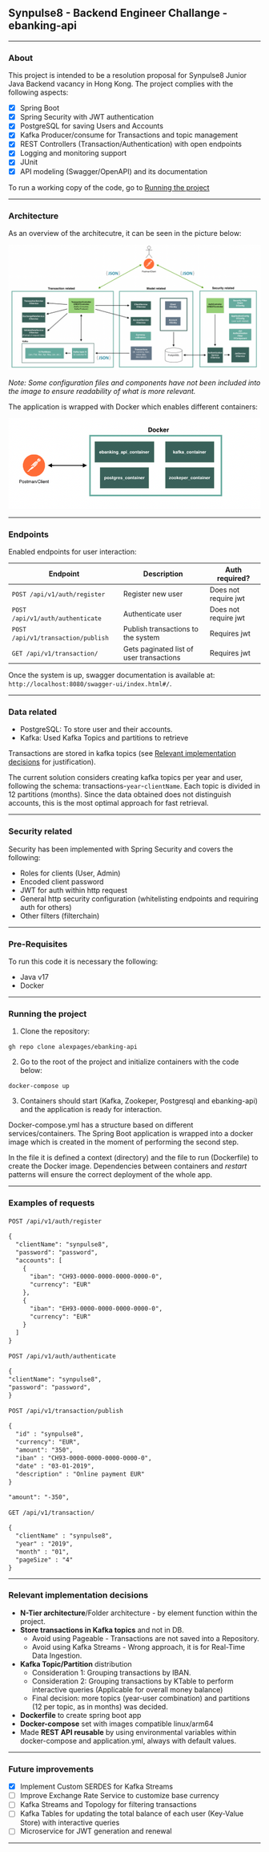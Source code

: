 Synpulse8 - Backend Engineer Challange - ebanking-api
-
***
### About
This project is intended to be a resolution proposal for Synpulse8 Junior Java Backend vacancy in Hong Kong. The project complies with the following aspects:
- [x] Spring Boot
- [x] Spring Security with JWT authentication
- [x] PostgreSQL for saving Users and Accounts
- [x] Kafka Producer/consume for Transactions and topic management
- [x] REST Controllers (Transaction/Authentication) with open endpoints
- [x] Logging and monitoring support
- [x] JUnit
- [x] API modeling (Swagger/OpenAPI) and its documentation

To run a working copy of the code, go to [Running the project](#running-the-project)
***
### Architecture
As an overview of the architecutre, it can be seen in the picture below:

![img.png](src/main/resources/architecture.png)

_Note: Some configuration files and components have not been included into the image to ensure readability of what is more relevant._

The application is wrapped with Docker which enables different containers:

![img.png](src/main/resources/docker.png)

***
### Endpoints
Enabled endpoints for user interaction:

| Endpoint                          | Description                              | Auth required?       |
|-----------------------------------|------------------------------------------|----------------------|
| `POST /api/v1/auth/register`      | Register new user                        | Does not require jwt |
| `POST /api/v1/auth/authenticate`  | Authenticate user                        | Does not require jwt |
| `POST /api/v1/transaction/publish`| Publish transactions to the system       | Requires jwt         |
| `GET /api/v1/transaction/`        | Gets paginated list of user transactions | Requires jwt         |

Once the system is up, swagger documentation is available at: `http://localhost:8080/swagger-ui/index.html#/`.

***
### Data related
- PostgreSQL: To store user and their accounts.
- Kafka: Used Kafka Topics and partitions to retrieve

Transactions are stored in kafka topics (see [Relevant implementation decisions](#Relevant-implementation-decisions) for justification).

The current solution considers creating kafka topics per year and user, following the schema: transactions-`year`-`clientName`. Each topic is divided in 12 partitions (months).
Since the data obtained does not distinguish accounts, this is the most optimal approach for fast retrieval.
***
### Security related
Security has been implemented with Spring Security and covers the following:
- Roles for clients (User, Admin)
- Encoded client password
- JWT for auth within http request
- General http security configuration (whitelisting endpoints and requiring auth for others)
- Other filters (filterchain)
***
### Pre-Requisites
To run this code it is necessary the following:
- Java v17
- Docker
***
### Running the project
1. Clone the repository:
```shell
gh repo clone alexpages/ebanking-api
```
2. Go to the root of the project and initialize containers with the code below:
```shell
docker-compose up
```
3. Containers should start (Kafka, Zookeper, Postgresql and ebanking-api) and the application is ready for interaction.


Docker-compose.yml has a structure based on different services/containers. 
The Spring Boot application is wrapped into a docker image which is created in the moment of performing the second step. 

In the file it is defined a context (directory) and the file to run (Dockerfile) to create the Docker image.
Dependencies between containers and _restart_ patterns will ensure the correct deployment of the whole app.
***
### Examples of requests

`POST /api/v1/auth/register`
```
{
  "clientName": "synpulse8",
  "password": "password",
  "accounts": [
    {
      "iban": "CH93-0000-0000-0000-0000-0",
      "currency": "EUR"
    },
    {
      "iban": "EH93-0000-0000-0000-0000-0",
      "currency": "EUR"
    }
  ]
}
```
`POST /api/v1/auth/authenticate`
```
{
"clientName": "synpulse8",
"password": "password",
}
```
`POST /api/v1/transaction/publish`
```
{
  "id" : "synpulse8",
  "currency": "EUR",
  "amount": "350",
  "iban" : "CH93-0000-0000-0000-0000-0",
  "date" : "03-01-2019",
  "description" : "Online payment EUR"
}
```
```
"amount": "-350",
```

`GET /api/v1/transaction/`
```
{
  "clientName" : "synpulse8",
  "year" : "2019",
  "month" : "01",
  "pageSize" : "4"
}
```

***
### Relevant implementation decisions
- **N-Tier architecture**/Folder architecture - by element function within the project.
- **Store transactions in Kafka topics** and not in DB.
  - Avoid using Pageable - Transactions are not saved into a Repository.
  - Avoid using Kafka Streams - Wrong approach, it is for Real-Time Data Ingestion.
- **Kafka Topic/Partition** distribution
  - Consideration 1: Grouping transactions by IBAN.
  - Consideration 2: Grouping transactions by KTable to perform interactive queries (Applicable for overall money balance)
  - Final decision: more topics (year-user combination) and partitions (12 per topic, as in months) was decided.
- **Dockerfile** to create spring boot app
- **Docker-compose** set with images compatible linux/arm64
- Made **REST API reusable** by using environmental variables within docker-compose and application.yml, always with default values.
***
### Future improvements
- [x] Implement Custom SERDES for Kafka Streams
- [ ] Improve Exchange Rate Service to customize base currency
- [ ] Kafka Streams and Topology for filtering transactions
- [ ] Kafka Tables for updating the total balance of each user (Key-Value Store) with interactive queries
- [ ] Microservice for JWT generation and renewal
****

